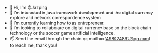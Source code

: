 - 👋 Hi, I’m @Jazping
- 👀 I’m interested in java framework development and the digital currency explore and network correspondence system.
- 🌱 I’m currently learning how to as entrepreneur.
- 💞️ I’m looking to collaborate on digital currency base on the block chain technology or the soccer game artificial intelligence.
- 📫 Send the email through the chain qq mailbox(498024892@qq.com) to reach me, thank you!

<!---
Jazping/Jazping is a ✨ special ✨ repository because its `README.md` (this file) appears on your GitHub profile.
You can click the Preview link to take a look at your changes.
--->
